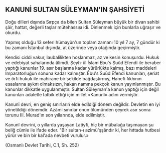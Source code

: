 ## KANUNİ SULTAN SÜLEYMAN'IN ŞAHSİYETİ

Doğu dilleri dışında Sırpça da bilen Sultan Süleyman büyük bir divan sahibi şâir, hattat, değerli taşlar mütehassısı idi. Dinlenmek için bunlarla uğraşır ve okurdu.

Yapmış olduğu 13 seferi hümayûn'un top­lam zamanı 10 yıl 7 ay, 7 gündür ki bu zamanı İstanbul dışında, at üzerinde veya otağında ge­çirmiştir.

Kendisi ciddi vakur, laubalilikten hoşlan­maz, az ve kesin konuşurdu. Hukuk ve edebiyat sahalarında âlimdi. Şeyh-ül İslam Ebu's Suûd Efendi ile beraber yaptığı kanunlar 19. asır baş­larına kadar yürürlükte kalmış, bazı maddele­ri İmparatorluğun sonuna kadar kalmıştır. Ebu's Suûd Efendi kanunları, şeriat ve örfi hu­kuk ile mahirane bir şekilde bağdaştırmış, Ha­nefi fıkhının esaslarına aykırı olmaksızın, hakan namına pekçok kanun yayınlanmıştır. Bu ka­nunlar dikkatle uygulanmıştır. Sultan Süley­man'a kanun yaptığı için değil kanunları ada­letle tatbik ettiği için millet «Kanunî» adını ver­miştir.

Kanunî devri, en geniş sınırların elde edil­diği dönem değildir. Devletin en iyi yönetildi­ği dönemdir. Azâmi sınırlar onun ölümünden çeyrek asır sonra torunu III. Murad'ın son yıl­larında, elde edilmiştir.

Kanunî devrini, o yıllarda yaşayan Latiyfi, hiç bir mübalağa taşımayan şu beliğ cümle ile ifade eder. "Bir sultan-ı azîmü'şşândır ki, her hıttada hutbesi yürür ve bin bir kal'ada nevbeti vurulur.»

(Osmanlı Devlet Tarihi, C.1, Sh. 252)
